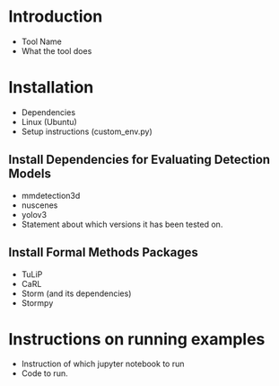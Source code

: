 # Introduction

- Tool Name
- What the tool does
  
# Installation
- Dependencies
- Linux (Ubuntu)
- Setup instructions (custom_env.py)
  
## Install Dependencies for Evaluating Detection Models
- mmdetection3d
- nuscenes
- yolov3
- Statement about which versions it has been tested on.

## Install Formal Methods Packages
- TuLiP
- CaRL
- Storm (and its dependencies)
- Stormpy

# Instructions on running examples
- Instruction of which jupyter notebook to run
- Code to run.

